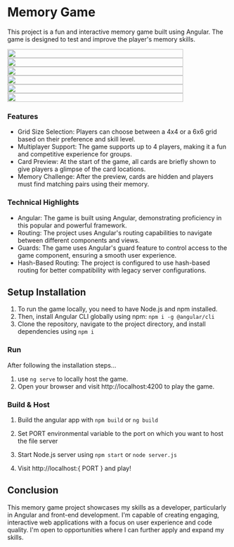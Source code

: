 <!-- ![Screen Shot 2023-12-04 at 17 32 52](https://github.com/chrizgx/memory-game/assets/102369753/335d6e79-488c-4388-b09d-4a655b2b7969) ![Screen Shot 2023-12-04 at 17 33 19](https://github.com/chrizgx/memory-game/assets/102369753/9a23f5ed-18af-4512-95b9-0874d9f1dc03)
![Screen Shot 2023-12-04 at 17 33 45](https://github.com/chrizgx/memory-game/assets/102369753/1059c78c-f1eb-444f-9053-111a7ff23894) ![Screen Shot 2023-12-04 at 17 34 19](https://github.com/chrizgx/memory-game/assets/102369753/ae935014-32b3-470d-a44f-bf5235a0309d)
![Screen Shot 2023-12-04 at 17 34 27](https://github.com/chrizgx/memory-game/assets/102369753/4ff6329f-a3dc-4492-bf0b-5147026791ae) ![Screen Shot 2023-12-04 at 17 34 57](https://github.com/chrizgx/memory-game/assets/102369753/e58a3f5d-723c-4ad2-8649-6b29e1ccc0b0) -->
# Memory Game

This project is a fun and interactive memory game built using Angular. The game is designed to test and improve the player's memory skills.

<div style="display: flex; flex-wrap: wrap; justify-content: space-between;">
    <img src="https://github.com/chrizgx/memory-game/assets/102369753/335d6e79-488c-4388-b09d-4a655b2b7969" style="width: 100%; max-width: 400px;">
    <img src="https://github.com/chrizgx/memory-game/assets/102369753/9a23f5ed-18af-4512-95b9-0874d9f1dc03" style="width: 100%; max-width: 400px;">
    <img src="https://github.com/chrizgx/memory-game/assets/102369753/1059c78c-f1eb-444f-9053-111a7ff23894" style="width: 100%; max-width: 400px;">
    <img src="https://github.com/chrizgx/memory-game/assets/102369753/ae935014-32b3-470d-a44f-bf5235a0309d" style="width: 100%; max-width: 400px;">
    <img src="https://github.com/chrizgx/memory-game/assets/102369753/4ff6329f-a3dc-4492-bf0b-5147026791ae" style="width: 100%; max-width: 400px;">
    <img src="https://github.com/chrizgx/memory-game/assets/102369753/e58a3f5d-723c-4ad2-8649-6b29e1ccc0b0" style="width: 100%; max-width: 400px;">
</div>

<style>
    @media (min-width: 600px) {
        img {
            max-width: calc(50% - 10px);
        }
    }

    @media (min-width: 900px) {
        img {
            max-width: calc(33.33% - 10px);
        }
    }
</style>

### Features

- Grid Size Selection: Players can choose between a 4x4 or a 6x6 grid based on their preference and skill level.
- Multiplayer Support: The game supports up to 4 players, making it a fun and competitive experience for groups.
- Card Preview: At the start of the game, all cards are briefly shown to give players a glimpse of the card locations.
- Memory Challenge: After the preview, cards are hidden and players must find matching pairs using their memory.

### Technical Highlights

- Angular: The game is built using Angular, demonstrating proficiency in this popular and powerful framework.
- Routing: The project uses Angular's routing capabilities to navigate between different components and views.
- Guards: The game uses Angular's guard feature to control access to the game component, ensuring a smooth user experience.
- Hash-Based Routing: The project is configured to use hash-based routing for better compatibility with legacy server configurations.

## Setup Installation

1. To run the game locally, you need to have Node.js and npm installed.
2. Then, install Angular CLI globally using npm: `npm i -g @angular/cli`
3. Clone the repository, navigate to the project directory, and install dependencies using `npm i`

### Run

After following the installation steps...
1. use `ng serve` to locally host the game.
2. Open your browser and visit http://localhost:4200 to play the game.

### Build & Host

1. Build the angular app with `npm build` or `ng build`

2. Set PORT environmental variable to the port on which you want to host the file server

3. Start Node.js server using `npm start` or `node server.js`

4. Visit http://localhost:{ PORT } and play!

## Conclusion

This memory game project showcases my skills as a developer, particularly in Angular and front-end development. I'm capable of creating engaging, interactive web applications with a focus on user experience and code quality. I'm open to opportunities where I can further apply and expand my skills.